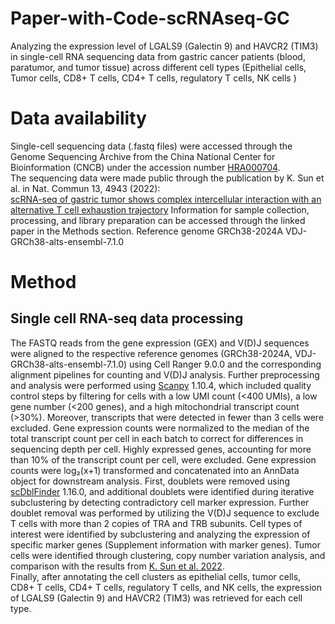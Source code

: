 # Paper-with-Code-scRNAseq-GC
Analyzing the expression level of LGALS9 (Galectin 9) and HAVCR2 (TIM3) in single-cell RNA sequencing data from gastric cancer patients (blood, paratumor, and tumor tissue) across different cell types (Epithelial cells, Tumor cells, CD8+ T cells, CD4+ T cells, regulatory T cells, NK cells )
# Data availability
Single-cell sequencing data (.fastq files) were accessed through the Genome Sequencing Archive from the China National Center for Bioinformation (CNCB) under the accession number [HRA000704](https://ngdc.cncb.ac.cn/gsa-human/browse/HRA000704).  
The sequencing data were made public through the publication by K. Sun et al. in Nat. Commun 13, 4943 (2022):  
[scRNA-seq of gastric tumor shows complex intercellular interaction with an alternative T cell exhaustion trajectory]( https://doi.org/10.1038/s41467-022-32627-z) Information for sample collection, processing, and library preparation can be accessed through the linked paper in the Methods section.
Reference genome GRCh38-2024A
VDJ-GRCh38-alts-ensembl-7.1.0

# Method
## Single cell RNA-seq data processing
The FASTQ reads from the gene expression (GEX) and V(D)J sequences were aligned to the respective reference genomes (GRCh38-2024A, VDJ-GRCh38-alts-ensembl-7.1.0) using Cell Ranger 9.0.0 and the corresponding alignment pipelines for counting and V(D)J analysis. Further preprocessing and analysis were performed using [Scanpy](https://doi.org/10.1186/s13059-017-1382-0) 1.10.4, which included quality control steps by filtering for cells with a low UMI count (<400 UMIs), a low gene number (<200 genes), and a high mitochondrial transcript count (>30%). Moreover, transcripts that were detected in fewer than 3 cells were excluded. Gene expression counts were normalized to the median of the total transcript count per cell in each batch to correct for differences in sequencing depth per cell. Highly expressed genes, accounting for more than 10% of the transcript count per cell, were excluded. Gene expression counts were log₂(x+1) transformed and concatenated into an AnnData object for downstream analysis. First, doublets were removed using [scDblFinder](10.12688/f1000research.73600.2) 1.16.0, and additional doublets were identified during iterative subclustering by detecting contradictory cell marker expression. Further doublet removal was performed by utilizing the V(D)J sequence to exclude T cells with more than 2 copies of TRA and TRB subunits. Cell types of interest were identified by subclustering and analyzing the expression of specific marker genes (Supplement information with marker genes). Tumor cells were identified through clustering, copy number variation analysis, and comparison with the results from [K. Sun et al. 2022](https://doi.org/10.1038/s41467-022-32627-z).  
Finally, after annotating the cell clusters as epithelial cells, tumor cells, CD8+ T cells, CD4+ T cells, regulatory T cells, and NK cells, the expression of LGALS9 (Galectin 9) and HAVCR2 (TIM3) was retrieved for each cell type.

